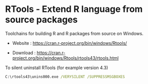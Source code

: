 # RTools - Extend R language from source packages

Toolchains for building R and R packages from source on Windows.

* Website : https://cran.r-project.org/bin/windows/Rtools/

* Download : https://cran.r-project.org/bin/windows/Rtools/rtools43/rtools.html

To silent uninstall RTools (for example version 4.3)
```bat
C:\rtools43\unins000.exe /VERYSILENT /SUPPRESSMSGBOXES
```
